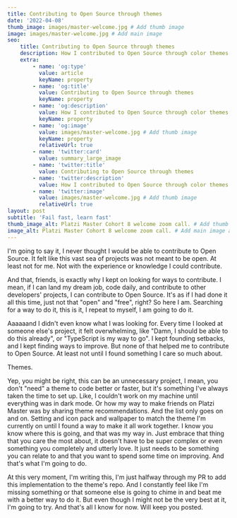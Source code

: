 ```yaml
---
title: Contributing to Open Source through themes
date: '2022-04-08'
thumb_image: images/master-welcome.jpg # Add thumb image
image: images/master-welcome.jpg # Add main image
seo:
    title: Contributing to Open Source through themes
    description: How I contributed to Open Source through color themes
    extra:
        - name: 'og:type'
          value: article
          keyName: property
        - name: 'og:title'
          value: Contributing to Open Source through themes
          keyName: property
        - name: 'og:description'
          value: How I contributed to Open Source through color themes
          keyName: property
        - name: 'og:image'
          value: images/master-welcome.jpg # Add thumb image
          keyName: property
          relativeUrl: true
        - name: 'twitter:card'
          value: summary_large_image
        - name: 'twitter:title'
          value: Contributing to Open Source through themes
        - name: 'twitter:description'
          value: How I contributed to Open Source through color themes
        - name: 'twitter:image'
          value: images/master-welcome.jpg # Add thumb image
          relativeUrl: true
layout: post
subtitle: 'Fail fast, learn fast'
thumb_image_alt: Platzi Master Cohort 8 welcome zoom call. # Add thumb image alt
image_alt: Platzi Master Cohort 8 welcome zoom call. # Add main image alt
---
```


I'm going to say it, I never thought I would be able to contribute to Open Source. It felt like this vast sea of projects was not meant to be open. At least not for me. Not with the experience or knowledge I could contribute.

And that, friends, is exactly why I kept on looking for ways to contribute.
I mean, if I can land my dream job, code daily, and contribute to other developers' projects, I can contribute to Open Source. It's as if I had done it all this time, just not that "open" and "free", right?
So here I am. Searching for a way to do it, this is it, I repeat to myself, I am going to do it.

Aaaaaand I didn't even know what I was looking for.
Every time I looked at someone else's project, it felt overwhelming, like "Damn, I should be able to do this already", or "TypeScript is my way to go".
I kept founding setbacks, and I kept finding ways to improve.
But none of that helped me to contribute to Open Source.
At least not until I found something I care so much about.

Themes.

Yep, you might be right, this can be an unnecessary project, I mean, you don't "need" a theme to code better or faster, but it's something I've always taken the time to set up.
Like, I couldn't work on my machine until everything was in dark mode. Or how my way to make friends on Platzi Master was by sharing theme recommendations.
And the list only goes on and on. Setting and icon pack and wallpaper to match the theme I'm currently on until I found a way to make it all work together.
I know you know where this is going, and that was my way in.
Just embrace that thing that you care the most about, it doesn't have to be super complex or even something you completely and utterly love. It just needs to be something you can relate to and that you want to spend some time on improving.
And that's what I'm going to do.

At this very moment, I'm writing this, I'm just halfway through my PR to add this implementation to the theme's repo.
And I constantly feel like I'm missing something or that someone else is going to chime in and beat me with a better way to do it.
But even though I might not be the very best at it, I'm going to try.
And that's all I know for now. Will keep you posted.
